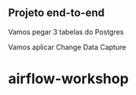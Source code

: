 ## Projeto end-to-end

Vamos pegar 3 tabelas do Postgres

Vamos aplicar Change Data Capture 

# airflow-workshop
